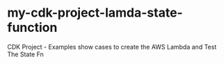 # my-cdk-project-lamda-state-function
CDK Project - Examples show cases to create the AWS Lambda and Test The State Fn
